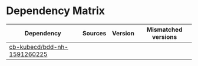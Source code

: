 # Dependency Matrix

Dependency | Sources | Version | Mismatched versions
---------- | ------- | ------- | -------------------
[cb-kubecd/bdd-nh-1591260225](https://github.com/cb-kubecd/bdd-nh-1591260225.git) |  | []() | 
